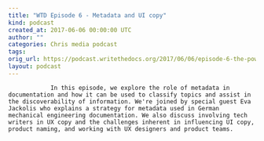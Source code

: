 ```yaml
---
title: "WTD Episode 6 - Metadata and UI copy"
kind: podcast
created_at: 2017-06-06 00:00:00 UTC
author: ""
categories: Chris media podcast
tags: 
orig_url: https://podcast.writethedocs.org/2017/06/06/episode-6-the-power-of-metadata/
layout: podcast
---
```


                In this episode, we explore the role of metadata in documentation and how it can be used to classify topics and assist in the discoverability of information. We're joined by special guest Eva Jackolis who explains a strategy for metadata used in German mechanical engineering documentation. We also discuss involving tech writers in UX copy and the challenges inherent in influencing UI copy, product naming, and working with UX designers and product teams.
            